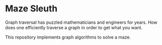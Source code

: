 # Maze Sleuth

Graph traversal has puzzled mathematicians and engineers for years. How does one efficiently traverse a graph in order to get what you want.

This repository implements graph algorithms to solve a maze.

